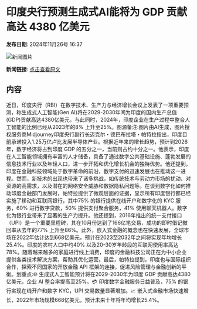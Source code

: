 # ​印度央行预测生成式AI能将为 GDP 贡献高达 4380 亿美元

**发布日期**: 2024年11月26号 16:37

![新闻图片](https://pic.chinaz.com/picmap/202405201504382287_0.jpg)

**新闻链接**: [点击查看原文](https://www.aibase.com/zh/news/13495)

## 内容

近日，印度央行（RBI）在数字技术、生产力与经济增长会议上发表了一项重要预测，称生成式人工智能(Gen AI)将在2029-2030年间为印度的国内生产总值(GDP)贡献高达4380亿美元。与此同时，2024年，印度企业在生产过程中整合人工智能的比例已经从2023年的8% 上升至25%。图源备注:图片由AI生成，图片授权服务商Midjourney印度央行副行长迈克尔・德巴布拉塔・帕特拉指出，印度目前承诺投入1.25万亿卢比发展半导体产业。根据近年来的增长趋势，预计到2026年，数字经济将占到印度 GDP 的五分之一，当前则占约十分之一。他表示，印度在人工智能领域拥有丰富的人才储备，具备了通过数字公共基础设施、蓬勃发展的信息技术行业以及年轻人口，进一步开拓和优化增长机会的独特优势。他还提到，印度在金融科技领域处于数字革命的前沿，数字支付的迅速发展也在推动这一进程。然而，新技术的出现也带来了诸多挑战，如传统技术与劳动力市场的扰动、对资源的高需求，以及潜在的网络安全威胁和数据隐私问题等。在谈到数字化如何推动印度金融部门发展时，帕特拉提供了微观层面的证据，显示所有印度银行都已经实施了移动和互联网银行，其中75% 的银行提供在线开户和数字化的 KYC 服务，60% 进行数字贷款，50% 提供支付聚合服务，41% 使用聊天机器人。数字化为银行业带来了显著的生产力提升。他还提到，2016年推出的统一支付接口（UPI）是一个重要里程碑，其在10月份达到了166亿笔交易，成功的即时借记撤回率从去年的77% 上升至86%。此外，嵌入式金融的概念也在快速发展，全球市场在2022年估计达到668亿美元，预计在2023至2032年之间将实现年均增长25.4%。印度的农村人口中约40% 以及20-30岁年龄段的互联网使用率高达78%。随着越来越多的家庭进行线上消费，印度的金融科技公司正在为中小企业提供各类技术解决方案，帮助其优化运营。最后，帕特拉提到，印度也与国际组织合作，探索不同国家的开放金融 API 框架的连接，促进风险管理与金融创新的平衡。划重点:🌐 生成式人工智能预计将在2029-2030年为印度 GDP 贡献高达4380亿美元，企业 AI 整合率提高至25%。💳 印度数字金融服务日益普及，75% 的银行实现在线开户和数字 KYC，UPI 交易数量显著增加。📈 嵌入式金融市场快速增长，2022年市场规模668亿美元，预计未来十年将年均增长25.4%。
